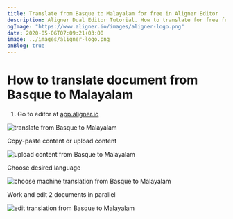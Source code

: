 ```yaml
---
title: Translate from Basque to Malayalam for free in Aligner Editor
description: Aligner Dual Editor Tutorial. How to translate for free from Basque to Malayalam. Aligner is multilingual document management platform. 
ogImage: "https://www.aligner.io/images/aligner-logo.png"
date: 2020-05-06T07:09:21+03:00
image: ../images/aligner-logo.png
onBlog: true
---
```


# How to translate document from Basque to Malayalam

1. Go to editor at [app.aligner.io](https://app.aligner.io "Aligner App web page")

![translate from Basque to Malayalam](../aligner-blank-editor.png "translate from Basque to Malayalam")

Copy-paste content or upload content

![upload content from Basque to Malayalam](../aligner-uploaded-document.png "upload content from Basque to Malayalam")

Choose desired language

![choose machine translation from Basque to Malayalam](../aligner-language-dropdown.png "choose machine translation from Basque to Malayalam")

Work and edit 2 documents in parallel

![edit translation from Basque to Malayalam](../aligner-double-sitded-editor.png "edit translation from Basque to Malayalam")

